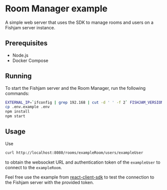 # Room Manager example

A simple web server that uses the SDK to manage rooms and users on a Fishjam server instance.

## Prerequisites

- Node.js
- Docker Compose

## Running

To start the Fishjam server and the Room Manager, run the following commands:

```sh
EXTERNAL_IP=`ifconfig | grep 192.168 | cut -d ' ' -f 2` FISHJAM_VERSION=edge docker compose up
cp .env.example .env
npm install
npm start
```

## Usage

Use

```sh
curl http://localhost:8080/rooms/exampleRoom/users/exampleUser
```

to obtain the websocket URL and authentication token of the `exampleUser` to connect to the `exampleRoom`.

Feel free use the example from
[react-client-sdk](https://github.com/fishjam-cloud/react-client-sdk/tree/main/examples/minimal-react) to test the
connection to the Fishjam server with the provided token.
